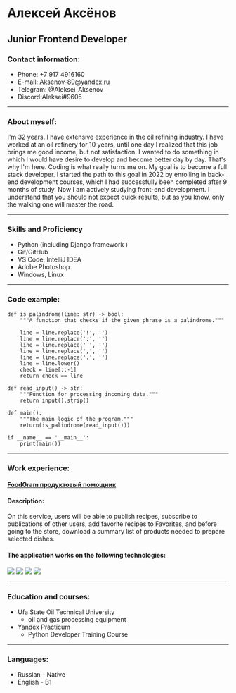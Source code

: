 # Алексей Аксёнов

## Junior Frontend Developer

### Contact information:

- Phone: +7 917 4916160
- E-mail: Aksenov-89@yandex.ru
- Telegram: @Aleksei_Aksenov
- Discord:Aleksei#9605

***

### About myself:

I'm 32 years. I have extensive experience in the oil refining industry. I have worked at an oil refinery for 10 years, until one day I realized that this job brings me good income, but not satisfaction. I wanted to do something in which I would have desire to develop and become better day by day. That's why I'm here. Coding is what really turns me on. My goal is to become a full stack developer. I started the path to this goal in 2022 by enrolling in back-end development courses, which I had successfully been completed after 9 months of study. Now I am actively studying front-end development. I understand that you should not expect quick results, but as you know, only the walking one will master the road.

***

### Skills and Proficiency

+ Python (including Django framework  )
+ Git/GitHub
+ VS Code, IntelliJ IDEA
+ Adobe Photoshop
+ Windows, Linux

***

### Code example:

```
def is_palindrome(line: str) -> bool:
    """A function that checks if the given phrase is a palindrome."""

    line = line.replace('!', '')
    line = line.replace(':', '')
    line = line.replace(' ', '')
    line = line.replace(',', '')
    line = line.replace('.', '')
    line = line.lower()
    check = line[::-1]
    return check == line

def read_input() -> str:
    """Function for processing incoming data."""
    return input().strip()

def main():
    """The main logic of the program."""
    return(is_palindrome(read_input()))

if __name__ == '__main__':
    print(main())
```

***

### Work experience:
#### [FoodGram продуктовый помощник](https://github.com/Aleksei-Aksenov/foodgram-project-react)

#### **Description:**

On this service, users will be able to publish recipes, subscribe to publications of other users, add favorite recipes to Favorites, and before going to the store, download a summary list of products needed to prepare selected dishes.

#### The application works on the following technologies:

<img src="https://img.shields.io/badge/django-blue?style=for-the-badge&logo=django&logoColor=white"/> <img src="https://img.shields.io/badge/rest-framework-blue?style=for-the-badge&logo=django&logoColor=white"/> <img src="https://img.shields.io/badge/postgres-blue?style=for-the-badge&logo=PostgreSQL&logoColor=white"/> <img src="https://img.shields.io/badge/react-blue?style=for-the-badge&logo=React&logoColor=white"/>

***

### Education and courses:
* Ufa State Oil Technical University
    + oil and gas processing equipment
* Yandex Practicum 
    + Python Developer Training Course

***

### Languages:
* Russian - Native
* English - B1